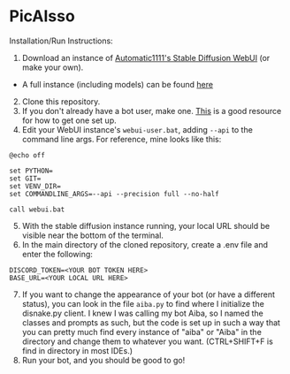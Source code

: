 # PicAIsso

Installation/Run Instructions:
1. Download an instance of [Automatic1111's Stable Diffusion WebUI](https://github.com/AUTOMATIC1111/stable-diffusion-webui) (or make your own).
 -  A full instance (including models) can be found [here](https://rentry.org/voldy)
2. Clone this repository.
3. If you don't already have a bot user, make one. [This](https://www.upwork.com/resources/how-to-make-discord-bot) is a good resource for how to get one set up.
4. Edit your WebUI instance's `webui-user.bat`, adding `--api` to the command line args. For reference, mine looks like this:
```
@echo off

set PYTHON=
set GIT=
set VENV_DIR=
set COMMANDLINE_ARGS=--api --precision full --no-half

call webui.bat
```
5. With the stable diffusion instance running, your local URL should be visible near the bottom of the terminal.
6. In the main directory of the cloned repository, create a .env file and enter the following:
```
DISCORD_TOKEN=<YOUR BOT TOKEN HERE>
BASE_URL=<YOUR LOCAL URL HERE>
```
7. If you want to change the appearance of your bot (or have a different status), you can look in the file `aiba.py` to find where I initialize the disnake.py client. I knew I was calling my bot Aiba, so I named the classes and prompts as such, but the code is set up in such a way that you can pretty much find every instance of "aiba" or "Aiba" in the directory and change them to whatever you want. (CTRL+SHIFT+F is find in directory in most IDEs.)
8. Run your bot, and you should be good to go!
